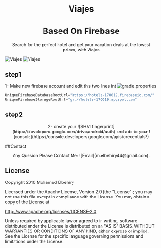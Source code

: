 <h1 align="center">Viajes</h1>
<h1 align="center">Based On Firebase</h1>
<p align="center">Search for the perfect hotel and get your vacation deals at the lowest prices, with Viajes </p>


![Viajes](https://raw.githubusercontent.com/Elbehiry/Viajes/master/screenshots/viajes1.png)
![Viajes](https://raw.githubusercontent.com/Elbehiry/Viajes/master/screenshots/viajes2.png)

## step1
1- Make new firebase account and edit this two lines int ![gradle.properties](https://github.com/Elbehiry/Viajes/blob/master/gradle.properties)

```gradle
UniqueFirebaseDatabaseRootUrl="https://hotels-170019.firebaseio.com/"
UniqueFirebaseStorageRootUrl="gs://hotels-170019.appspot.com"
```

## step2

<p align="center">2- create your ![SHA1 fingerprint](https://developers.google.com/drive/android/auth) and add to your ![console](https://console.developers.google.com/apis/credentials?) </p>

##Contact
<p align="center">Any Quesion Please Contact Me: ![Email](m.elbehiry44@gmail.com).</p>


## License
Copyright 2016 Mohamed Elbehiry

Licensed under the Apache License, Version 2.0 (the "License");
you may not use this file except in compliance with the License.
You may obtain a copy of the License at

http://www.apache.org/licenses/LICENSE-2.0

Unless required by applicable law or agreed to in writing, software
distributed under the License is distributed on an "AS IS" BASIS,
WITHOUT WARRANTIES OR CONDITIONS OF ANY KIND, either express or implied.
See the License for the specific language governing permissions and
limitations under the License.










